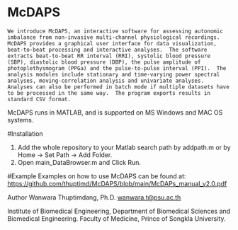 # McDAPS
    We introduce McDAPS, an interactive software for assessing autonomic imbalance from non-invasive multi-channel physiological recordings.  McDAPS provides a graphical user interface for data visualization, beat-to-beat processing and interactive analyses.  The software extracts beat-to-beat RR interval (RRI), systolic blood pressure (SBP), diastolic blood pressure (DBP), the pulse amplitude of photoplethysmogram (PPGa) and the pulse-to-pulse interval (PPI).  The analysis modules include stationary and time-varying power spectral analyses, moving-correlation analysis and univariate analyses.  Analyses can also be performed in batch mode if multiple datasets have to be processed in the same way.  The program exports results in standard CSV format. 
McDAPS runs in MATLAB, and is supported on MS Windows and MAC OS systems. 

#Installation
1. Add the whole repository to your Matlab search path by addpath.m or by Home -> Set Path -> Add Folder.
2. Open main_DataBrowser.m and Click Run.

#Example
Examples on how to use McDAPS can be found at: https://github.com/thuptimd/McDAPS/blob/main/McDAPs_manual_v2.0.pdf



Author
Wanwara Thuptimdang, Ph.D.
wanwara.t@psu.ac.th 

Institute of Biomedical Engineering, Department of Biomedical Sciences and Biomedical Engineering.
Faculty of Medicine, Prince of Songkla University.

